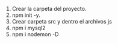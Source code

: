 1. Crear la carpeta del proyecto.
2. npm init -y.
3. Crear carpeta src y dentro el archivos js
4. npm i mysql2
5. npm i nodemon -D
